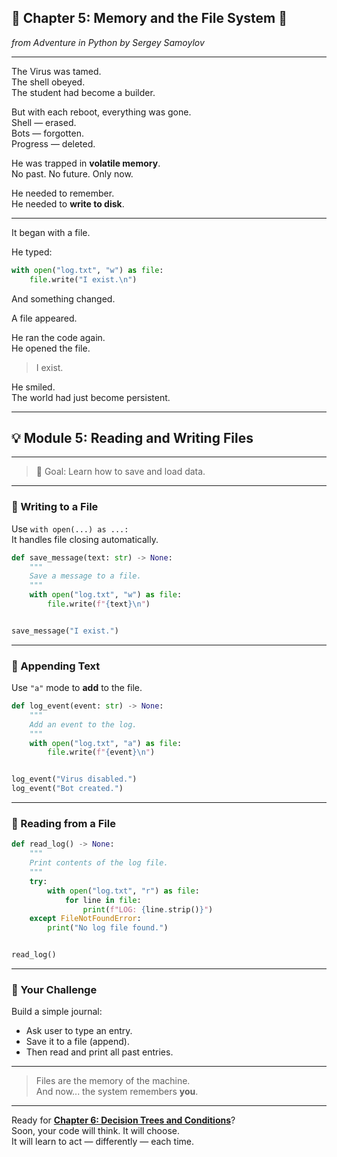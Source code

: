 ## 📖 Chapter 5: Memory and the File System 📂
*from Adventure in Python by Sergey Samoylov*

---

The Virus was tamed.  
The shell obeyed.  
The student had become a builder.

But with each reboot, everything was gone.  
Shell — erased.  
Bots — forgotten.  
Progress — deleted.

He was trapped in **volatile memory**.  
No past. No future. Only now.

He needed to remember.  
He needed to **write to disk**.

---

It began with a file.

He typed:

```python
with open("log.txt", "w") as file:
    file.write("I exist.\n")
```

And something changed.

A file appeared.

He ran the code again.  
He opened the file.

> I exist.

He smiled.  
The world had just become persistent.

---

## 💡 Module 5: Reading and Writing Files

---

> 🎯 Goal: Learn how to save and load data.

---

### 🔹 Writing to a File

Use `with open(...) as ...:`  
It handles file closing automatically.

```python
def save_message(text: str) -> None:
    """
    Save a message to a file.
    """
    with open("log.txt", "w") as file:
        file.write(f"{text}\n")


save_message("I exist.")
```

---

### 🔹 Appending Text

Use `"a"` mode to **add** to the file.

```python
def log_event(event: str) -> None:
    """
    Add an event to the log.
    """
    with open("log.txt", "a") as file:
        file.write(f"{event}\n")


log_event("Virus disabled.")
log_event("Bot created.")
```

---

### 🔹 Reading from a File

```python
def read_log() -> None:
    """
    Print contents of the log file.
    """
    try:
        with open("log.txt", "r") as file:
            for line in file:
                print(f"LOG: {line.strip()}")
    except FileNotFoundError:
        print("No log file found.")


read_log()
```

---

### 🧠 Your Challenge

Build a simple journal:
- Ask user to type an entry.
- Save it to a file (append).
- Then read and print all past entries.

---

> Files are the memory of the machine.  
> And now... the system remembers **you**.

---

Ready for [**Chapter 6: Decision Trees and Conditions**](Chapter_06.md)?  
Soon, your code will think. It will choose.  
It will learn to act — differently — each time.

